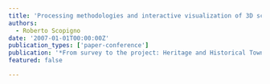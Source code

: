 ```yaml
---
title: 'Processing methodologies and interactive visualization of 3D scanned architectures'
authors:
  - Roberto Scopigno
date: '2007-01-01T00:00:00Z'
publication_types: ['paper-conference']
publication: '*From survey to the project: Heritage and Historical Town Centres*'
featured: false

---
```

